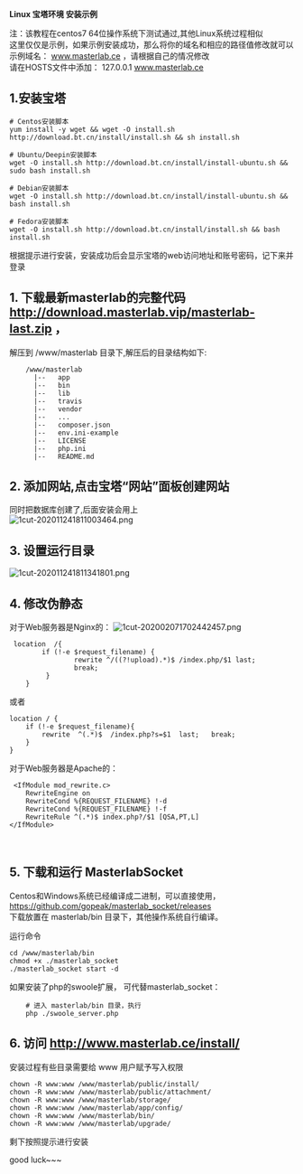 
 **Linux 宝塔环境 安装示例**

  注：该教程在centos7 64位操作系统下测试通过,其他Linux系统过程相似   
  这里仅仅是示例，如果示例安装成功，那么将你的域名和相应的路径值修改就可以  
  示例域名： www.masterlab.ce  ，请根据自己的情况修改  
  请在HOSTS文件中添加： 127.0.0.1 www.masterlab.ce    
  

## 1.安装宝塔
```text
# Centos安装脚本
yum install -y wget && wget -O install.sh http://download.bt.cn/install/install.sh && sh install.sh

# Ubuntu/Deepin安装脚本
wget -O install.sh http://download.bt.cn/install/install-ubuntu.sh && sudo bash install.sh

# Debian安装脚本
wget -O install.sh http://download.bt.cn/install/install-ubuntu.sh && bash install.sh

# Fedora安装脚本
wget -O install.sh http://download.bt.cn/install/install.sh && bash install.sh

```  

根据提示进行安装，安装成功后会显示宝塔的web访问地址和账号密码，记下来并登录  


## 1. 下载最新masterlab的完整代码  http://download.masterlab.vip/masterlab-last.zip ，
 解压到 /www/masterlab 目录下,解压后的目录结构如下:
```
    /www/masterlab            
      |--   app   
      |--   bin    
      |--   lib    
      |--   travis
      |--   vendor
      |--   ...
      |--   composer.json
      |--   env.ini-example       
      |--   LICENSE
      |--   php.ini    
      |--   README.md
```

## 2. 添加网站,点击宝塔“网站”面板创建网站

 同时把数据库创建了,后面安装会用上  
![1cut-202011241811003464.png](http://pm.masterlab.vip/attachment/image/20201124/1cut-202011241811003464.png "添加站点")

## 3. 设置运行目录
 
![1cut-202011241811341801.png](http://pm.masterlab.vip/attachment/image/20201124/1cut-202011241811341801.png "设置运行目录")
 
## 4. 修改伪静态  

对于Web服务器是Nginx的： 
![1cut-202002071702442457.png](http://pm.masterlab.vip/attachment/image/20200207/1cut-202002071702442457.png "修改伪静态")  

```
 location  /{
        if (!-e $request_filename) {
                rewrite ^/((?!upload).*)$ /index.php/$1 last;
                break;
         }
    }

```
或者  
```
location / {
	if (!-e $request_filename){
		rewrite  ^(.*)$  /index.php?s=$1  last;   break;
	}
}
```  

对于Web服务器是Apache的： 
```
 <IfModule mod_rewrite.c>
	RewriteEngine on
	RewriteCond %{REQUEST_FILENAME} !-d
	RewriteCond %{REQUEST_FILENAME} !-f
	RewriteRule ^(.*)$ index.php?/$1 [QSA,PT,L]
</IfModule>

```

<br>


## 5. 下载和运行 MasterlabSocket  

Centos和Windows系统已经编译成二进制，可以直接使用，  
https://github.com/gopeak/masterlab_socket/releases  
下载放置在 masterlab/bin 目录下，其他操作系统自行编译。  

运行命令 

```
cd /www/masterlab/bin
chmod +x ./masterlab_socket
./masterlab_socket start -d

```

如果安装了php的swoole扩展， 可代替masterlab_socket：

```text
    # 进入 masterlab/bin 目录，执行
    php ./swoole_server.php
```


## 6. 访问 http://www.masterlab.ce/install/ 
安装过程有些目录需要给 www 用户赋予写入权限  

```
chown -R www:www /www/masterlab/public/install/
chown -R www:www /www/masterlab/public/attachment/
chown -R www:www /www/masterlab/storage/
chown -R www:www /www/masterlab/app/config/
chown -R www:www /www/masterlab/bin/
chown -R www:www /www/masterlab/upgrade/

```

剩下按照提示进行安装  


good luck~~~
 
 
